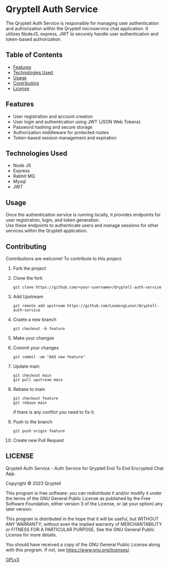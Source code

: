 # Qryptell Auth Service

The Qryptell Auth Service is responsible for managing user authentication and authorization within the Qryptell microservice chat application. It utilizes NodeJS, express, JWT to securely handle user authentication and token-based authorization.

## Table of Contents
- [Features](#features)
- [Technologies Used](#technologies-used)
- [Usage](#usage)
- [Contributing](#contributing)
- [License](#license)

## Features
- User registration and account creation
- User login and authentication using JWT (JSON Web Tokens)
- Password hashing and secure storage
- Authorization middleware for protected routes
- Token-based session management and expiration

## Technologies Used
- Node JS
- Express
- Rabbit MQ
- Mysql
- JWT

## Usage
Once the authentication service is running locally, it provides endpoints for user registration, login, and token generation.  
Use these endpoints to authenticate users and manage sessions for other services within the Qryptell application.

## Contributing
Contributions are welcome! To contribute to this project:
1. Fork the project
2. Clone the fork
    ```git
    git clone https://github.com/<your-username>/Qryptell-auth-service
    ```

3. Add Upstream
    ```git
    git remote add upstream https://github.com/LoomingLunar/Qryptell-auth-service
    ```

4. Craete a new branch
    ```git
    git checkout -b feature
    ```

5.  Make your changse
6. Commit your changes
    ```git
    git commit -am "Add new feature"
    ```

7. Update main
    ```git
    git checkout main
    git pull upstream main
    ```

8. Rebase to main
    ```git
    git checkout feature
    git rebase main
    ```

    if there is any conflict you need to fix it.
9. Push to the branch
    ```git
    git push origin feature
    ```

10. Create new Pull Request

## LICENSE

Qryptell Auth Service - Auth Service for Qryptell End To End Encrypted Chat App.

Copyright © 2023  Qryptell

This program is free software: you can redistribute it and/or modify
it under the terms of the GNU General Public License as published by
the Free Software Foundation, either version 3 of the License, or
(at your option) any later version.

This program is distributed in the hope that it will be useful,
but WITHOUT ANY WARRANTY; without even the implied warranty of
MERCHANTABILITY or FITNESS FOR A PARTICULAR PURPOSE.  See the
GNU General Public License for more details.

You should have received a copy of the GNU General Public License
along with this program.  If not, see <https://www.gnu.org/licenses/>.

[GPLv3](LICENSE)
